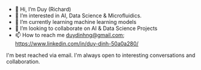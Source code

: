 - 👋 Hi, I’m Duy (Richard)
- 👀 I’m interested in AI, Data Science & Microfluidics. 
- 🌱 I’m currently learning machine learning models 
- 💞️ I’m looking to collaborate on AI & Data Science Projects 
- 📫 How to reach me duydinhng@gmail.com; 
https://www.linkedin.com/in/duy-dinh-50a0a280/

I'm best reached via email. I'm always open to interesting conversations and collaboration.
<!---
duydinhng/duydinhng is a ✨ special ✨ repository because its `README.md` (this file) appears on your GitHub profile.
You can click the Preview link to take a look at your changes.
--->
